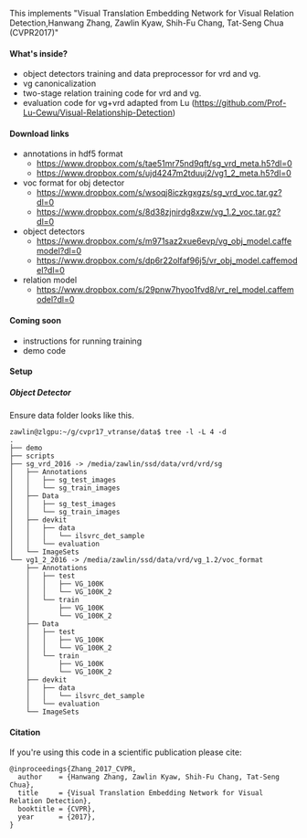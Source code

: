 This implements "Visual Translation Embedding Network for Visual Relation Detection,Hanwang Zhang, Zawlin Kyaw, Shih-Fu Chang, Tat-Seng Chua (CVPR2017)"

#### What's inside?
* object detectors training and data preprocessor for vrd and vg.
* vg canonicalization
* two-stage relation training code for vrd and vg.
* evaluation code for vg+vrd adapted from Lu (https://github.com/Prof-Lu-Cewu/Visual-Relationship-Detection)

#### Download links
* annotations in hdf5 format
    * https://www.dropbox.com/s/tae51mr75nd9qft/sg_vrd_meta.h5?dl=0
    * https://www.dropbox.com/s/ujd4247m2tduuj2/vg1_2_meta.h5?dl=0
* voc format for obj detector
    * https://www.dropbox.com/s/wsoqj8iczkgxgzs/sg_vrd_voc.tar.gz?dl=0
    * https://www.dropbox.com/s/8d38zjnirdg8xzw/vg_1.2_voc.tar.gz?dl=0
* object detectors
    * https://www.dropbox.com/s/m971saz2xue6evp/vg_obj_model.caffemodel?dl=0
    * https://www.dropbox.com/s/dp6r22olfaf96j5/vr_obj_model.caffemodel?dl=0
* relation model
    * https://www.dropbox.com/s/29pnw7hyoo1fvd8/vr_rel_model.caffemodel?dl=0

#### Coming soon
* instructions for running training
* demo code

#### Setup
##### Object Detector
Ensure data folder looks like this. 

    zawlin@zlgpu:~/g/cvpr17_vtranse/data$ tree -l -L 4 -d
    .
    ├── demo
    ├── scripts
    ├── sg_vrd_2016 -> /media/zawlin/ssd/data/vrd/vrd/sg
    │   ├── Annotations
    │   │   ├── sg_test_images
    │   │   └── sg_train_images
    │   ├── Data
    │   │   ├── sg_test_images
    │   │   └── sg_train_images
    │   ├── devkit
    │   │   ├── data
    │   │   │   └── ilsvrc_det_sample
    │   │   └── evaluation
    │   └── ImageSets
    └── vg1_2_2016 -> /media/zawlin/ssd/data/vrd/vg_1.2/voc_format
        ├── Annotations
        │   ├── test
        │   │   ├── VG_100K
        │   │   └── VG_100K_2
        │   └── train
        │       ├── VG_100K
        │       └── VG_100K_2
        ├── Data
        │   ├── test
        │   │   ├── VG_100K
        │   │   └── VG_100K_2
        │   └── train
        │       ├── VG_100K
        │       └── VG_100K_2
        ├── devkit
        │   ├── data
        │   │   └── ilsvrc_det_sample
        │   └── evaluation
        └── ImageSets

#### Citation

If you're using this code in a scientific publication please cite:
```
@inproceedings{Zhang_2017_CVPR,
  author    = {Hanwang Zhang, Zawlin Kyaw, Shih-Fu Chang, Tat-Seng Chua},
  title     = {Visual Translation Embedding Network for Visual Relation Detection},
  booktitle = {CVPR},
  year      = {2017},
}
```
